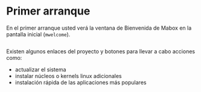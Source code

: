 # Primer arranque

En el primer arranque usted verá la ventana de Bienvenida de Mabox en la pantalla inicial (`mwelcome`).
<div class="gal1">
    <a href="../../img/mwelcome.jpg" title="Mabox Welcome Screen"><img src="../../img/mwelcome.jpg" alt="" /></a>
</div>

Existen algunos enlaces del proyecto y botones para llevar a cabo acciones como:

- actualizar el sistema
- instalar núcleos o kernels linux adicionales
- instalación rápida de las aplicaciones más populares 
